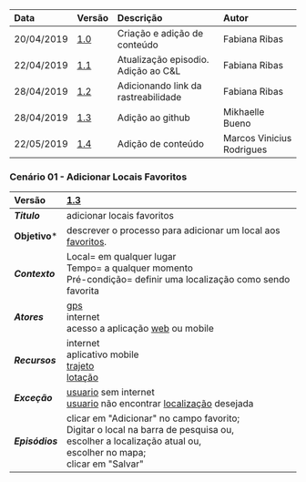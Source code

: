 |Data|Versão|Descrição|Autor|
|:---|:---|:---|:---|
|20/04/2019|[1.0](https://github.com/Andre-Eduardo/2019.1-Requisitos-Moovit/tree/master/cenarios/versao%20cenarios%201.0)|Criação e adição de conteúdo|Fabiana Ribas|
|22/04/2019|[1.1](https://github.com/Andre-Eduardo/2019.1-Requisitos-Moovit/tree/master/cenarios/versao%20cenarios%201.1)|Atualização episodio. Adição ao C&L|Fabiana Ribas|
|28/04/2019|[1.2](https://github.com/Andre-Eduardo/2019.1-Requisitos-Moovit/tree/master/cenarios/versao%20cenarios%201.2)|Adicionando link da rastreabilidade|Fabiana Ribas|
|28/04/2019|[1.3](https://github.com/Andre-Eduardo/2019.1-Requisitos-Moovit/tree/master/cenarios/versao%20cenarios%201.3)|Adição ao github|Mikhaelle Bueno|
|22/05/2019|[1.4](https://github.com/Andre-Eduardo/2019.1-Requisitos-Moovit/tree/master/cenarios/versao%20cenarios%201.4)|Adição de conteúdo|Marcos Vinicius Rodrigues|

### Cenário 01 - Adicionar Locais Favoritos
|Versão|[1.3](https://github.com/Andre-Eduardo/2019.1-Requisitos-Moovit/tree/master/cenarios/versao%20cenarios%201.3)
|:-|:-|
|***Titulo***|adicionar locais favoritos|
|**Objetivo***|descrever o processo para adicionar um local aos [favoritos](https://github.com/Andre-Eduardo/2019.1-Requisitos-Moovit/wiki/L19---favoritos).|
|***Contexto***|Local= em qualquer lugar <br>Tempo= a qualquer momento<br>Pré-condição= definir uma localização como sendo favorita
|***Atores***|[gps](https://github.com/Andre-Eduardo/2019.1-Requisitos-Moovit/wiki/L21---gps)<br> internet <br>acesso a aplicação [web](https://github.com/Andre-Eduardo/2019.1-Requisitos-Moovit/wiki/L04--Aplica%C3%A7%C3%A3o-Web) ou mobile
|***Recursos***|internet<br>aplicativo mobile<br>[trajeto](https://github.com/Andre-Eduardo/2019.1-Requisitos-Moovit/wiki/L63-Trajeto)<br>[lotação](https://github.com/Andre-Eduardo/2019.1-Requisitos-Moovit/wiki/L18---lotacao)
|***Exceção***|[usuario](https://github.com/Andre-Eduardo/2019.1-Requisitos-Moovit/wiki/L65-Usu%C3%A1rio) sem internet<br> [usuario](https://github.com/Andre-Eduardo/2019.1-Requisitos-Moovit/wiki/L65-Usu%C3%A1rio) não encontrar [localização](https://github.com/Andre-Eduardo/2019.1-Requisitos-Moovit/wiki/L32---Localiza) desejada
|***Episódios***|clicar em "Adicionar" no campo favorito;<br>Digitar o local na barra de pesquisa ou,<br>escolher a localização atual ou,<br>escolher no mapa;<br>clicar em "Salvar"|